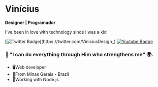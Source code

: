 # Vinícius
**Designer | Programador**

I've been in love with technology since I was a kid

[![Twitter Badge](https://img.shields.io/badge/-@ViniciusDesign_-49188170?style=flat-square&labelColor=49188170&logo=twitter&logoColor=white&link=https://twitter.com/ViniciusDesign_)](https://twitter.com/ViniciusDesign_) 
[![Youtube Badge](https://img.shields.io/badge/-Youtube-49188170?style=flat-square&labelColor=49188170&logo=youtube&logoColor=white&link=https://www.youtube.com/channel/UCb3bxUMUahihA2rec4BL1iw/videos)](https://www.youtube.com/channel/UCRhKK6VrISnIWPJjYxBPKnA/videos)

### 📖 "I can do everything through Him who strengthens me" 🌍.

 - 🖥️Web developer
 - 📍From Minas Gerais - Brazil
 - 💼Working with Node.js
